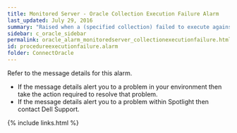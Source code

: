 ```yaml
---
title: ﻿Monitored Server - Oracle Collection Execution Failure Alarm
last_updated: July 29, 2016
summary: "Raised when a (specified collection) failed to execute against the server."
sidebar: c_oracle_sidebar
permalink: oracle_alarm_monitoredserver_collectionexecutionfailure.html
id: procedureexecutionfailure.alarm
folder: ConnectOracle
---
```



Refer to the message details for this alarm.

* If the message details alert you to a problem in your environment then take the action required to resolve that problem.
* If the message details alert you to a problem within Spotlight then contact Dell Support.


{% include links.html %}
